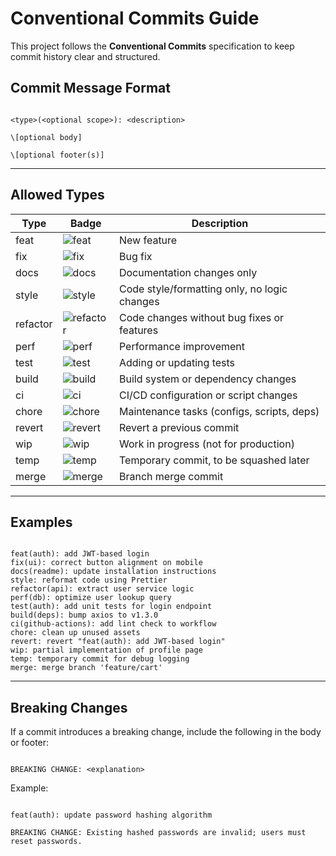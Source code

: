 # Conventional Commits Guide

This project follows the **Conventional Commits** specification to keep commit history clear and structured.

## Commit Message Format

```

<type>(<optional scope>): <description>

\[optional body]

\[optional footer(s)]

```

---

## Allowed Types

| Type | Badge | Description |
|------|-------|-------------|
| feat | ![feat](https://img.shields.io/badge/feat-new_feature-brightgreen) | New feature |
| fix | ![fix](https://img.shields.io/badge/fix-bug_fix-red) | Bug fix |
| docs | ![docs](https://img.shields.io/badge/docs-documentation-blue) | Documentation changes only |
| style | ![style](https://img.shields.io/badge/style-formatting-lightgrey) | Code style/formatting only, no logic changes |
| refactor | ![refactor](https://img.shields.io/badge/refactor-code_change-yellow) | Code changes without bug fixes or features |
| perf | ![perf](https://img.shields.io/badge/perf-performance-orange) | Performance improvement |
| test | ![test](https://img.shields.io/badge/test-tests-purple) | Adding or updating tests |
| build | ![build](https://img.shields.io/badge/build-dependencies-ff69b4) | Build system or dependency changes |
| ci | ![ci](https://img.shields.io/badge/ci-CI/CD-informational) | CI/CD configuration or script changes |
| chore | ![chore](https://img.shields.io/badge/chore-maintenance-lightblue) | Maintenance tasks (configs, scripts, deps) |
| revert | ![revert](https://img.shields.io/badge/revert-rollback-critical) | Revert a previous commit |
| wip | ![wip](https://img.shields.io/badge/wip-work_in_progress-yellowgreen) | Work in progress (not for production) |
| temp | ![temp](https://img.shields.io/badge/temp-temporary_commit-lightcoral) | Temporary commit, to be squashed later |
| merge | ![merge](https://img.shields.io/badge/merge-branch_merge-silver) | Branch merge commit |

---

## Examples

```

feat(auth): add JWT-based login
fix(ui): correct button alignment on mobile
docs(readme): update installation instructions
style: reformat code using Prettier
refactor(api): extract user service logic
perf(db): optimize user lookup query
test(auth): add unit tests for login endpoint
build(deps): bump axios to v1.3.0
ci(github-actions): add lint check to workflow
chore: clean up unused assets
revert: revert "feat(auth): add JWT-based login"
wip: partial implementation of profile page
temp: temporary commit for debug logging
merge: merge branch 'feature/cart'

```

---

## Breaking Changes

If a commit introduces a breaking change, include the following in the body or footer:

```

BREAKING CHANGE: <explanation>

```

Example:
```

feat(auth): update password hashing algorithm

BREAKING CHANGE: Existing hashed passwords are invalid; users must reset passwords.
